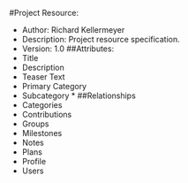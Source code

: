 #Project Resource:
  - Author:  Richard Kellermeyer
  - Description: Project resource specification.
  - Version: 1.0
##Attributes:
  - Title
  - Description
  - Teaser Text
  - Primary Category
  - Subcategory *
##Relationships
  - Categories
  - Contributions
  - Groups
  - Milestones
  - Notes
  - Plans
  - Profile
  - Users
